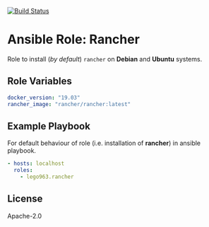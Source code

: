 [![Build Status](https://travis-ci.org/lego963/ansible-role-rancher.svg?branch=master)](https://travis-ci.org/lego963/ansible-role-rancher)

Ansible Role: Rancher
=========

Role to install (_by default_) `rancher` on **Debian** and **Ubuntu** systems.

Role Variables
--------------

```yaml
docker_version: "19.03"
rancher_image: "rancher/rancher:latest"
```

Example Playbook
----------------

For default behaviour of role (i.e. installation of **rancher**) in ansible playbook.

```yaml
- hosts: localhost
  roles:
    - lego963.rancher
```

License
-------

Apache-2.0
